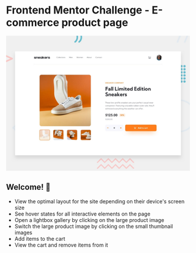 # Frontend Mentor Challenge - E-commerce product page

![Design preview for the E-commerce product page coding challenge](./design/desktop-preview.jpg)

## Welcome! 👋


- View the optimal layout for the site depending on their device's screen size
- See hover states for all interactive elements on the page
- Open a lightbox gallery by clicking on the large product image
- Switch the large product image by clicking on the small thumbnail images
- Add items to the cart
- View the cart and remove items from it

